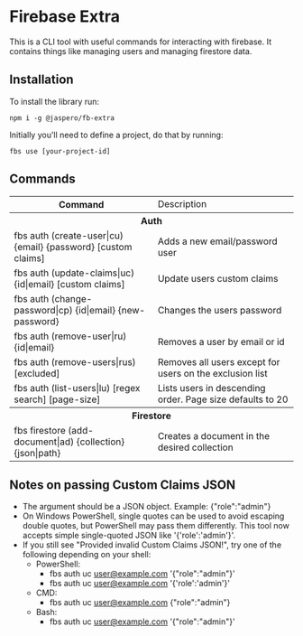 # Firebase Extra

This is a CLI tool with useful commands for interacting with firebase. It contains things like managing users and managing firestore data.

## Installation

To install the library run:

```
npm i -g @jaspero/fb-extra
```

Initially you'll need to define a project, do that by running:

```
fbs use [your-project-id]
```

## Commands

<table>
  <tr>
    <th>Command</th>
    <td>Description</td>
  </tr>
  <tr>
    <th colspan="2">Auth</th>
  </tr>
  <tr>
    <td>fbs auth (create-user|cu) {email} {password} [custom claims]</td>
    <td>Adds a new email/password user</td>
  </tr>
  <tr>
    <td>fbs auth (update-claims|uc) {id|email} [custom claims]</td>
    <td>Update users custom claims</td>
  </tr>
  <tr>
    <td>fbs auth (change-password|cp) {id|email} {new-password}</td>
    <td>Changes the users password</td>
  </tr>
  <tr>
    <td>fbs auth (remove-user|ru) {id|email}</td>
    <td>Removes a user by email or id</td>
  </tr>
  <tr>
    <tr>
    <td>fbs auth (remove-users|rus) [excluded]</td>
    <td>Removes all users except for users on the exclusion list</td>
  </tr>
    <td>fbs auth (list-users|lu) [regex search] [page-size]</td>
    <td>Lists users in descending order. Page size defaults to 20</td>
  </tr>
  <tr>
    <th colspan="2">Firestore</th>
  </tr>
  <tr>
    <td>fbs firestore (add-document|ad) {collection} {json|path}</td>
    <td>Creates a document in the desired collection</td>
  </tr>
</table>

## Notes on passing Custom Claims JSON

- The <custom-claims> argument should be a JSON object. Example: {"role":"admin"}
- On Windows PowerShell, single quotes can be used to avoid escaping double quotes, but PowerShell may pass them differently. This tool now accepts simple single-quoted JSON like '{'role':'admin'}'.
- If you still see "Provided invalid Custom Claims JSON!", try one of the following depending on your shell:
  - PowerShell:
    - fbs auth uc user@example.com '{"role":"admin"}'
    - fbs auth uc user@example.com '{'role':'admin'}'
  - CMD:
    - fbs auth uc user@example.com {"role":"admin"}
  - Bash:
    - fbs auth uc user@example.com '{"role":"admin"}'


